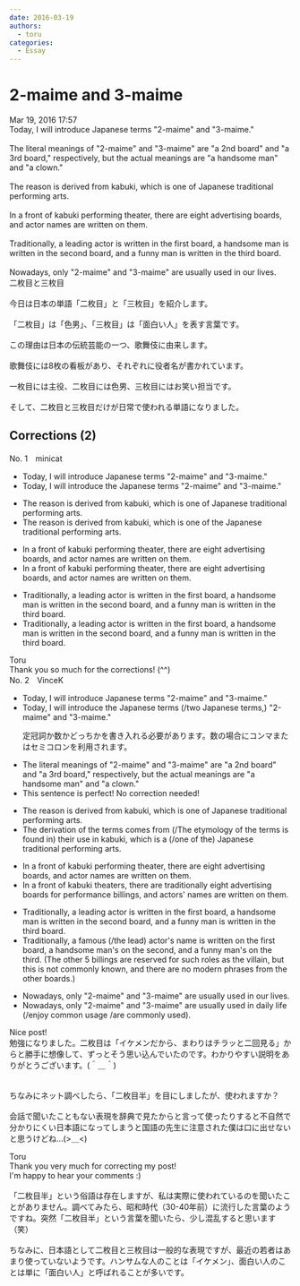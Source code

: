 ```yaml
---
date: 2016-03-19
authors:
  - toru
categories:
  - Essay
---
```


<h1 id="subject_show">2-maime and 3-maime</h1>
<div class="date">Mar 19, 2016 17:57</div>
<div id="post"><div id="body_show_ori">
Today, I will introduce Japanese terms "2-maime" and "3-maime."<br/><br/>The literal meanings of "2-maime" and "3-maime" are "a 2nd board" and "a 3rd board," respectively, but the actual meanings are "a handsome man" and "a clown."<br/><br/>The reason is derived from kabuki, which is one of Japanese traditional performing arts.<br/><br/>In a front of kabuki performing theater, there are eight advertising boards, and actor names are written on them.<br/><br/>Traditionally, a leading actor is written in the first board, a handsome man is written in the second board, and a funny man is written in the third board.<br/><br/>Nowadays, only "2-maime" and "3-maime" are usually used in our lives.
</div></div>

<!-- more -->

<div id="post_ja"><div id="body_show_mo">
二枚目と三枚目<br/><br/>今日は日本の単語「二枚目」と「三枚目」を紹介します。<br/><br/>「二枚目」は「色男」、「三枚目」は「面白い人」を表す言葉です。<br/><br/>この理由は日本の伝統芸能の一つ、歌舞伎に由来します。<br/><br/>歌舞伎には8枚の看板があり、それぞれに役者名が書かれています。<br/><br/>一枚目には主役、二枚目には色男、三枚目にはお笑い担当です。<br/><br/>そして、二枚目と三枚目だけが日常で使われる単語になりました。
</div></div>

## Corrections (2)
<div id="block"><div class="first_name"> No. 1　<span class="just_name">minicat</span></div><div id="block2">
<ul class="correction_field">
<li class="incorrect">Today, I will introduce Japanese terms "2-maime" and "3-maime."</li>
<li class="corrected correct">
Today, I will introduce <span class="f_red">the </span>Japanese terms "2-maime" and "3-maime."
</li>
</ul>
<ul class="correction_field">
<li class="incorrect">The reason is derived from kabuki, which is one of Japanese traditional performing arts.</li>
<li class="corrected correct">
The reason is derived from kabuki, which is one of <span class="f_red">the </span>Japanese traditional performing arts.
</li>
</ul>
<ul class="correction_field">
<li class="incorrect">In a front of kabuki performing theater, there are eight advertising boards, and actor names are written on them.</li>
<li class="corrected correct">
In <span class="f_gray"><span class="sline">a </span></span>front of kabuki performing theater, there are eight advertising boards, and actor names are written on them.
</li>
</ul>
<ul class="correction_field">
<li class="incorrect">Traditionally, a leading actor is written in the first board, a handsome man is written in the second board, and a funny man is written in the third board.</li>
<li class="corrected correct">
Traditionally, a leading actor is written in the first board, a handsome man is written in the second board, and a funny man is written in the third board.
</li>
</ul>
</div><div class="name"><span class="just_name">Toru</span><br>
Thank you so much for the corrections! (^^)
</div>
</div>
<div id="block"><div class="first_name"> No. 2　<span class="just_name">VinceK</span></div><div id="block2">
<ul class="correction_field">
<li class="incorrect">Today, I will introduce Japanese terms "2-maime" and "3-maime."</li>
<li class="corrected correct">
Today, I will introduce <span class="f_blue">the </span>Japanese terms (/<span class="f_blue">two </span>Japanese terms<span class="f_blue">,</span>) "2-maime" and "3-maime."
<p class="correction_comment">定冠詞か数かどっちかを書き入れる必要があります。数の場合にコンマまたはセミコロンを利用されます。</p>
</li>
</ul>
<ul class="correction_field">
<li class="incorrect">The literal meanings of "2-maime" and "3-maime" are "a 2nd board" and "a 3rd board," respectively, but the actual meanings are "a handsome man" and "a clown."</li>
<li class="corrected perfect">This sentence is perfect! No correction needed!</li>
</ul>
<ul class="correction_field">
<li class="incorrect">The reason is derived from kabuki, which is one of Japanese traditional performing arts.</li>
<li class="corrected correct">
The deriv<span class="f_blue">ation</span> <span class="f_gray">of the terms </span><span class="f_blue">comes </span>from (/The <span class="f_blue">etymology</span> <span class="f_gray">of the terms</span> <span class="f_blue">is found in</span>) <span class="f_gray">their use in</span> kabuki, <span class="f_gray">which is</span> <span class="f_blue">a</span> (/one of <span class="f_blue">the</span>)<span class="f_blue"> </span>Japanese traditional performing arts.
</li>
</ul>
<ul class="correction_field">
<li class="incorrect">In a front of kabuki performing theater, there are eight advertising boards, and actor names are written on them.</li>
<li class="corrected correct">
In <span class="f_red"><span class="sline">a</span></span> front of kabuki theater<span class="f_blue">s</span>, there are <span class="f_gray">traditionally </span>eight advertising boards <span class="f_blue">for performance billings</span>, and actor<span class="f_blue">s'</span> names are written on them.
</li>
</ul>
<ul class="correction_field">
<li class="incorrect">Traditionally, a leading actor is written in the first board, a handsome man is written in the second board, and a funny man is written in the third board.</li>
<li class="corrected correct">
Traditionally, a <span class="f_blue">famous </span>(/<span class="f_blue">the </span>lead) actor's name is written <span class="f_blue">on</span> the first board, a handsome man<span class="f_blue">'s</span> <span class="f_blue">on</span> the second, and a funny man<span class="f_blue">'s</span> <span class="f_blue">on</span> the third. <span class="f_gray">(The other 5 billings are reserved for such roles as the villain, but this is not commonly known, and there are no modern phrases from the other boards.) </span>
</li>
</ul>
<ul class="correction_field">
<li class="incorrect">Nowadays, only "2-maime" and "3-maime" are usually used in our lives.</li>
<li class="corrected correct">
Nowadays, only "2-maime" and "3-maime" are usually used in daily life (/<span class="f_blue">enjoy common usage</span> /are <span class="f_blue">commonly </span>used).
</li>
</ul>
<p class="comment_small">
 Nice post!
 <br/>
 勉強になりました。二枚目は「イケメンだから、まわりはチラッと二回見る」からと勝手に想像して、ずっとそう思い込んでいたのです。わかりやすい説明をありがとうございます。(＾＿＾)
 <br/>
 <br/>
 <br/>
 ちなみにネット調べしたら、「二枚目半」を目にしましたが、使われますか？
 <br/>
 <br/>
 会話で聞いたこともない表現を辞典で見たからと言って使ったりすると不自然で分かりにくい日本語になってしまうと国語の先生に注意された僕は口に出せないと思うけどね…(&gt;＿&lt;)
</p>

</div><div class="name"><span class="just_name">Toru</span><br>
Thank you very much for correcting my post!<br/>I'm happy to hear your comments :)<br/><br/>「二枚目半」という俗語は存在しますが、私は実際に使われているのを聞いたことがありません。調べてみたら、昭和時代（30-40年前）に流行した言葉のようですね。突然「二枚目半」という言葉を聞いたら、少し混乱すると思います（笑）<br/><br/>ちなみに、日本語として二枚目と三枚目は一般的な表現ですが、最近の若者はあまり使っていないようです。ハンサムな人のことは「イケメン」、面白い人のことは単に「面白い人」と呼ばれることが多いです。
</div>
</div>
